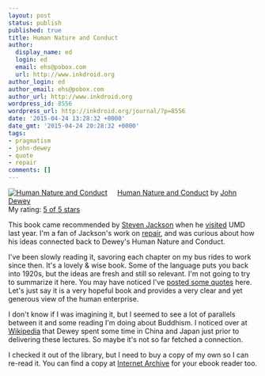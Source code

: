 ```yaml
---
layout: post
status: publish
published: true
title: Human Nature and Conduct
author:
  display_name: ed
  login: ed
  email: ehs@pobox.com
  url: http://www.inkdroid.org
author_login: ed
author_email: ehs@pobox.com
author_url: http://www.inkdroid.org
wordpress_id: 8556
wordpress_url: http://inkdroid.org/journal/?p=8556
date: '2015-04-24 13:28:32 +0000'
date_gmt: '2015-04-24 20:28:32 +0000'
tags:
- pragmatism
- john-dewey
- quote
- repair
comments: []
---
```


<p><a href="https://www.goodreads.com/book/show/2080244.Human_Nature_and_Conduct" style="float: left; padding-right: 20px"><img alt="Human Nature and Conduct" border="0" src="https://s.gr-assets.com/assets/nophoto/book/111x148-bcc042a9c91a29c1d680899eff700a03.png" /></a><a href="https://www.goodreads.com/book/show/2080244.Human_Nature_and_Conduct">Human Nature and Conduct</a> by <a href="https://www.goodreads.com/author/show/42738.John_Dewey">John Dewey</a><br />
My rating: <a href="https://www.goodreads.com/review/show/1216511030">5 of 5 stars</a></p>
<p>This book came recommended by <a href="http://sjackson.infosci.cornell.edu/" rel="nofollow">Steven Jackson</a> when he <a href="http://casci.umd.edu/2014/11/25/casci-talk-how-to-fix-the-world-repair-as-practice-and-worldview/" rel="nofollow">visited</a> UMD last year. I'm a fan of Jackson's work on <a href="http://sjackson.infosci.cornell.edu/RethinkingRepairPROOFS%28reduced%29Aug2013.pdf" rel="nofollow">repair</a>, and was curious about how his ideas connected back to Dewey's Human Nature and Conduct.</p>
<p>I've been slowly reading it, savoring each chapter on my bus rides to work since then. It's a lovely &amp; wise book. Some of the language puts you back into 1920s, but the ideas are fresh and still so relevant. I'm not going to try to summarize it here. You may have noticed I've <a href="http://inkdroid.org/journal/tag/john-dewey/">posted some quotes</a> here. Let's just say it is a very hopeful book and provides a very clear and yet generous view of the human enterprise.</p>
<p>I don't know if I was imagining it, but I seemed to see a lot of parallels between it and some reading I'm doing about Buddhism. I noticed over at <a href="https://en.wikipedia.org/wiki/John_Dewey#Visits_to_China_and_Japan" rel="nofollow">Wikipedia</a> that Dewey spent some time in China and Japan just prior to delivering these lectures. So maybe it's not so far fetched a connection.</p>
<p>I checked it out of the library, but I need to buy a copy of my own so I can re-read it. You can find a copy at <a href="https://archive.org/details/humannatureandco011182mbp">Internet Archive</a> for your ebook reader too.</p>
